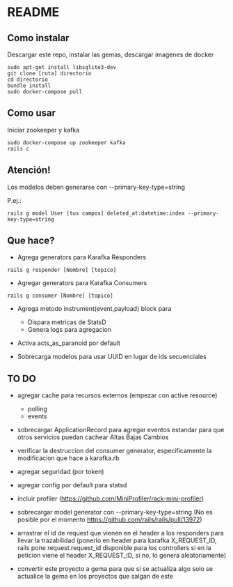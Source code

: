 # README

## Como instalar
Descargar este repo, instalar las gemas, descargar imagenes de docker
```
sudo apt-get install libsqlite3-dev
git clone [ruta] directorio
cd directorio
bundle install
sudo docker-compose pull
```

## Como usar
Iniciar zookeeper y kafka
```
sudo docker-compose up zookeeper kafka
rails c
```

## Atención!
Los modelos deben generarse con --primary-key-type=string

P.ej.:
```
rails g model User [tus campos] deleted_at:datetime:index --primary-key-type=string
```

## Que hace?
* Agrega generators para Karafka Responders
```
rails g responder [Nombre] [topico]
```

* Agregar generators para Karafka Consumers
```
rails g consumer [Nombre] [topico]
```

* Agrega metodo instrument(event,payload) block para
    * Dispara metricas de StatsD
    * Genera logs para agregacion

* Activa acts_as_paranoid por default

* Sobrecarga modelos para usar UUID en lugar de ids secuenciales

## TO DO
* agregar cache para recursos externos (empezar con active resource)
    - polling
    - events
* sobrecargar ApplicationRecord para agregar eventos estandar para que otros servicios puedan cachear
    Altas
    Bajas
    Cambios
* verificar la destruccion del consumer generator, especificamente la modificacion que hace a karafka.rb
* agregar seguridad (por token)
* agregar config por default para statsd
* incluir profiler (https://github.com/MiniProfiler/rack-mini-profiler)
* sobrecargar model generator con --primary-key-type=string  (No es posible por el momento https://github.com/rails/rails/pull/13972)

* arrastrar el id de request que vienen en el header a los responders para llevar la trazabilidad (ponerlo en header para karafka X_REQUEST_ID, rails pone request.request_id disponible para los controllers si en la peticion viene el header X_REQUEST_ID, si no, lo genera aleatoriamente)
* convertir este proyecto a gema para que si se actualiza algo solo se actualice la gema en los proyectos que salgan de este